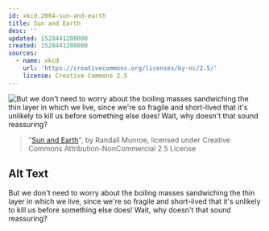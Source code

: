 ```yaml
---
id: xkcd.2004-sun-and-earth
title: Sun and Earth
desc: ''
updated: 1528441200000
created: 1528441200000
sources:
  - name: xkcd
    url: 'https://creativecommons.org/licenses/by-nc/2.5/'
    license: Creative Commons 2.5
---
```

![But we don't need to worry about the boiling masses sandwiching the thin layer in which we live, since we're so fragile and short-lived that it's unlikely to kill us before something else does! Wait, why doesn't that sound reassuring?](https://imgs.xkcd.com/comics/sun_and_earth.png)
> "[Sun and Earth](https://xkcd.com/2004/)", by Randall Munroe, licensed under Creative Commons Attribution-NonCommercial 2.5 License

## Alt Text
But we don't need to worry about the boiling masses sandwiching the thin layer in which we live, since we're so fragile and short-lived that it's unlikely to kill us before something else does! Wait, why doesn't that sound reassuring?
